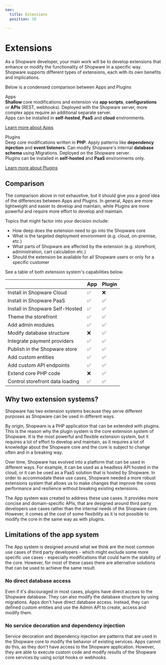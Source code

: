 ```yaml
---
nav:
  title: Extensions
  position: 10

---
```


# Extensions

As a Shopware developer, your main work will be to develop extensions that enhance or modify the functionality of Shopware in a specific way. Shopware supports different types of extensions, each with its own benefits and implications.

Below is a condensed comparison between Apps and Plugins

<div class="grid grid-cols-2 my-14 divide-x divide-gray-300">

<div class="pr-6">
<div class="font-bold p-2 mb-4 rounded-md bg-gradient-to-r from-blue-500 to-blue-700 text-white">Apps</div>

<div class="m-2 text-sm text-gray-600 leading-6">
<b>Shallow</b> core modifications and extension via <b>app scripts</b>, <b>configurations</b> or <b>APIs</b> (REST, webhooks). Deployed with the Shopware server, more complex apps require an additional separate server.
</div>

<div class="m-2 text-sm mt-4 leading-6">
Apps can be installed in <b>self-hosted</b>, <b>PaaS</b> and <b>cloud</b> environments.
</div>

<a href="apps/capabilities" class="m-2 mt-4 inline-block text-sm font-medium text-indigo-600 hover:text-indigo-500">Learn more about Apps</a>

</div>

<div class="pl-6">
<div class="font-bold p-2 mb-4 rounded-md bg-gradient-to-r from-purple-500 to-purple-700 text-white">Plugins</div>

<div class="m-2 text-sm text-gray-600 leading-6">
Deep core modifications written in <b>PHP</b>. Apply patterns like <b>dependency injection</b> and <b>event listeners</b>. Can modify Shopware's internal <b>database schema</b> using Migrations. Deployed on the Shopware server.
</div>

<div class="m-2 text-sm mt-4 leading-6">
Plugins can be installed in <b>self-hosted</b> and <b>PaaS</b> environments only.
</div>

<a href="plugins/plugin-base-guide" class="m-2 mt-4 inline-block text-sm font-medium text-indigo-600 hover:text-indigo-500">Learn more about Plugins</a>

</div>

</div>

## Comparison

The comparison above in not exhaustive, but it should give you a good idea of the differences between Apps and Plugins. In general, Apps are more lightweight and easier to develop and maintain, while Plugins are more powerful and require more effort to develop and maintain.

Topics that might factor into your decision include:

 - How deep does the extension need to go into the Shopware core
 - What is the targeted deployment environment (e.g. cloud, on-premise, etc.)
 - What parts of Shopware are affected by the extension (e.g. storefront, administration, cart calculation etc.)
 - Should the extension be available for all Shopware users or only for a specific customer

See a table of both extension system's capabilities below.

| | App | Plugin |
| :--- | :--- | :--- |
| Install in Shopware Cloud | ✅ | ❌ |
| Install in Shopware PaaS | ✅ | ✅ |
| Install in Shopware Self-Hosted | ✅ | ✅ |
| Theme the storefront | ✅ | ✅ |
| Add admin modules | ✅ | ✅ |
| Modify database structure | ❌ | ✅ |
| Integrate payment providers | ✅ | ✅ |
| Publish in the Shopware store | ✅ | ✅ |
| Add custom entities | ✅ | ✅ |
| Add custom API endpoints | ✅ | ✅ |
| Extend core PHP code | ❌ | ✅ |
| Control storefront data loading | ✅ | ✅ |

## Why two extension systems?

Shopware has two extension systems because they serve different purposes as Shopware can be used in different ways.

By origin, Shopware is a PHP application that can be extended with plugins. This is the reason why the plugin system is the core extension system of Shopware. It is the most powerful and flexible extension system, but it requires a lot of effort to develop and maintain, as it requires a lot of knowledge about the Shopware core and the core is subject to change often and in a breaking way.

Over time, Shopware has evolved into a platform that can be used in different ways. For example, it can be used as a headless API hosted in the cloud, or it can be used as a PaaS solution that is hosted by Shopware. In order to accommodate these use cases, Shopware needed a more robust extensions system that allows us to make changes that improve the cores performance and resilience without breaking existing extensions.

The App system was created to address these use cases. It provides more concise and domain-specific APIs, that are designed around third party developers use cases rather than the internal needs of the Shopware core. However, it comes at the cost of some flexibility as it is not possible to modify the core in the same way as with plugins.

## Limitations of the app system

The App system is designed around what we think are the most common use cases of third party developers - which might exclude some more specific use cases - especially modifications that could harm the stability of the core. However, for most of these cases there are alternative solutions that can be used to achieve the same result.

### No direct database access

Even if it's discouraged in most cases, plugins have direct access to the Shopware database. They can also modify the database structure by using migrations. Apps don't have direct database access. Instead, they can defined custom entities and use the Admin API to create, access and modify them.

### No service decoration and dependency injection

Service decoration and dependency injection are patterns that are used in the Shopware core to modify the behavior of existing services. Apps cannot do this, as they don't have access to the Shopware application. However, they are able to execute custom code and modify results of the Shopware core services by using script hooks or webhooks.